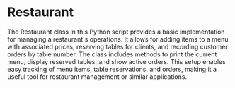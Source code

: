 # Restaurant
The Restaurant class in this Python script provides a basic implementation for managing a restaurant's operations. It allows for adding items to a menu with associated prices, reserving tables for clients, and recording customer orders by table number. The class includes methods to print the current menu, display reserved tables, and show active orders. This setup enables easy tracking of menu items, table reservations, and orders, making it a useful tool for restaurant management or similar applications.
